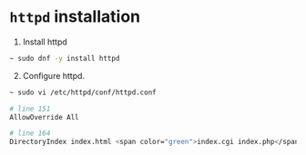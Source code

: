 # `httpd` installation

1. Install httpd

```bash
~ sudo dnf -y install httpd
```

2. Configure httpd.
```bash
~ sudo vi /etc/httpd/conf/httpd.conf

# line 151
AllowOverride All

# line 164
DirectoryIndex index.html <span color="green">index.cgi index.php</span>
```
